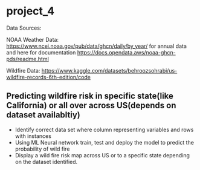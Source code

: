 # project_4

Data Sources:

NOAA Weather Data: https://www.ncei.noaa.gov/pub/data/ghcn/daily/by_year/ for annual data and here for documentation https://docs.opendata.aws/noaa-ghcn-pds/readme.html

Wildfire Data: https://www.kaggle.com/datasets/behroozsohrabi/us-wildfire-records-6th-edition/code


## Predicting wildfire risk in specific state(like California) or all over across US(depends on dataset availabltiy)
* Identify correct data set where column representing variables and rows with instances
* Using ML Neural network train, test and deploy the model to predict the probability of wild fire
* Display a wild fire risk map across US or to a specific state depending on the dataset identified.
